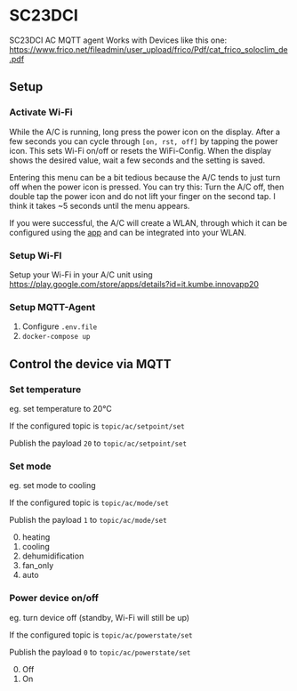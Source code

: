 # SC23DCI
SC23DCI AC MQTT agent
Works with Devices like this one: https://www.frico.net/fileadmin/user_upload/frico/Pdf/cat_frico_soloclim_de.pdf

## Setup

### Activate Wi-Fi

While the A/C is running, long press the power icon on the display. After a few seconds you can cycle 
through ```[on, rst, off]``` by tapping the power icon. This sets Wi-Fi on/off or resets the WiFi-Config.
When the display shows the desired value, wait a few seconds and the setting is saved.

Entering this menu can be a bit tedious because the A/C tends to just turn off when the power icon is pressed.
You can try this:
Turn the A/C off, then double tap the power icon and do not lift your finger on the second tap.
I think it takes ~5 seconds until the menu appears. 

If you were successful, the A/C will create a WLAN, through which it can be configured using the [app](https://play.google.com/store/apps/details?id=it.kumbe.innovapp20) 
and can be integrated into your WLAN.

### Setup Wi-FI

Setup your Wi-Fi in your A/C unit using https://play.google.com/store/apps/details?id=it.kumbe.innovapp20

### Setup MQTT-Agent

1. Configure ```.env.file```
2. ```docker-compose up```

## Control the device via MQTT

### Set temperature

eg. set temperature to 20°C

If the configured topic is ```topic/ac/setpoint/set```

 Publish the payload ```20``` to ```topic/ac/setpoint/set```
 
### Set mode

eg. set mode to cooling

If the configured topic is ```topic/ac/mode/set```

Publish the payload ```1``` to ```topic/ac/mode/set```

0. heating
1. cooling
3. dehumidification
4. fan_only
5. auto
 
### Power device on/off

eg. turn device off (standby, Wi-Fi will still be up)

If the configured topic is ```topic/ac/powerstate/set```

Publish the payload ```0``` to ```topic/ac/powerstate/set```

0. Off
1. On
